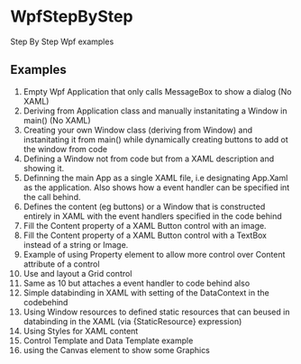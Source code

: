 # WpfStepByStep
Step By Step Wpf examples

## Examples

1. Empty Wpf Application that only calls MessageBox to show a dialog (No XAML)
2. Deriving from Application class and manually instanitating a Window in main() (No XAML)
3. Creating your own Window class (deriving from Window) and instanitating it from main() while dynamically creating buttons to add ot the window from code
4. Defining a Window not from code but from a XAML description and showing it.
5. Definning the main App as a single XAML file, i.e designating App.Xaml as the application. Also shows how a event handler can be specified int the call behind. 
6. Defines the content (eg buttons) or a Window that is constructed entirely in XAML with the event handlers specified in the code behind
7. Fill the Content property of a XAML Button control with an image.
8. Fill the Content property of a XAML Button control with a TextBox instead of a string or Image.
9. Example of using Property element to allow more control over Content attribute of a control
10. Use and layout a Grid control 
11. Same as 10 but attaches a event handler to code behind also
12. Simple databinding in XAML with setting of the DataContext in the codebehind
13. Using Window resources to defined static resources that can beused in databinding in the XAML (via {StaticResource} expression)
14. Using Styles for XAML content 
15. Control Template and Data Template example
16. using the Canvas element to show some Graphics
